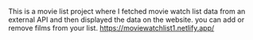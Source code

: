 This is a movie list project where I fetched movie watch list data from an external API and then displayed the data on the website. you can add or remove films from your list.                                                                                                                             https://moviewatchlist1.netlify.app/      
 
